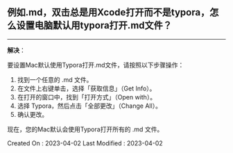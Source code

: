 ## 例如.md，双击总是用Xcode打开而不是typora，怎么设置电脑默认用typora打开.md文件？

---

**解决**：

要设置Mac默认使用Typora打开.md文件，请按照以下步骤操作：

1. 找到一个任意的 .md 文件。
2. 在文件上右键单击，选择「获取信息」（Get Info）。
3. 在打开的窗口中，找到「打开方式」（Open with）。
4. 选择 Typora，然后点击「全部更改」（Change All）。
5. 确认更改。

现在，您的Mac默认会使用Typora打开所有的 .md 文件。

Created On : 2023-04-02
Last Modified : 2023-04-02